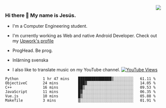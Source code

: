 <img align='right' src="https://github-readme-stats.vercel.app/api/top-langs/?username=JesusJimenezG&layout=compact&theme=dracula">

### Hi there 👋 My name is Jesús.
- I'm a Computer Engineering student.
- I'm currently working as Web and native Android Developer. Check out my [Upwork's profile](https://www.upwork.com/freelancers/~0136891f6e1d316648)

- ProgHead. Be prog.
- Inlärning svenska
- I also like to translate music on my YouTube channel. [![YouTube Views](https://img.shields.io/youtube/channel/views/UCWnlcC4_sV9Imcy9ysQpxHA?style=social)](https://www.youtube.com/channel/UCWnlcC4_sV9Imcy9ysQpxHA)

<!--START_SECTION:waka-->

```text
Python           1 hr 47 mins    ███████████████▒░░░░░░░░░   61.11 %
ObjectiveC       24 mins         ███▓░░░░░░░░░░░░░░░░░░░░░   14.05 %
C++              16 mins         ██▒░░░░░░░░░░░░░░░░░░░░░░   09.53 %
JavaScript       11 mins         █▓░░░░░░░░░░░░░░░░░░░░░░░   06.35 %
Vue.js           10 mins         █▒░░░░░░░░░░░░░░░░░░░░░░░   05.88 %
Makefile         3 mins          ▒░░░░░░░░░░░░░░░░░░░░░░░░   01.91 %
```

<!--END_SECTION:waka-->

<!--
**JesusJimenezG/JesusJimenezG** is a ✨ _special_ ✨ repository because its `README.md` (this file) appears on your GitHub profile.

Here are some ideas to get you started:

- 🔭 I’m currently working on ...
- 🌱 I’m currently learning ...
- 👯 I’m looking to collaborate on ...
- 🤔 I’m looking for help with ...
- 💬 Ask me about ...
- 📫 How to reach me: ...
- 😄 Pronouns: ...
- ⚡ Fun fact: ...
-->
